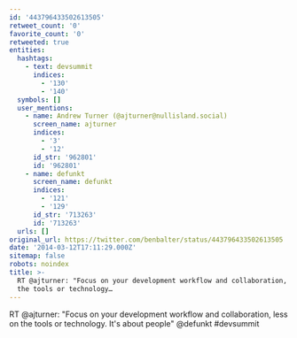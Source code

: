 ```yaml
---
id: '443796433502613505'
retweet_count: '0'
favorite_count: '0'
retweeted: true
entities:
  hashtags:
    - text: devsummit
      indices:
        - '130'
        - '140'
  symbols: []
  user_mentions:
    - name: Andrew Turner (@ajturner@nullisland.social)
      screen_name: ajturner
      indices:
        - '3'
        - '12'
      id_str: '962801'
      id: '962801'
    - name: defunkt
      screen_name: defunkt
      indices:
        - '121'
        - '129'
      id_str: '713263'
      id: '713263'
  urls: []
original_url: https://twitter.com/benbalter/status/443796433502613505
date: '2014-03-12T17:11:29.000Z'
sitemap: false
robots: noindex
title: >-
  RT @ajturner: "Focus on your development workflow and collaboration, less on
  the tools or technology…
---
```


RT @ajturner: "Focus on your development workflow and collaboration, less on the tools or technology. It's about people" @defunkt #devsummit